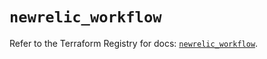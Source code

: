# `newrelic_workflow`

Refer to the Terraform Registry for docs: [`newrelic_workflow`](https://registry.terraform.io/providers/newrelic/newrelic/3.72.1/docs/resources/workflow).
